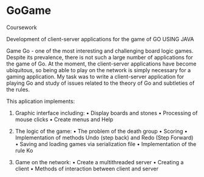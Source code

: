 # GoGame
Coursework

Development of client-server applications for the game of GO USING JAVA

Game Go - one of the most interesting and challenging board logic games. 
Despite its prevalence, there is not such a large number of applications for the game of Go.
At the moment, the client-server applications have become ubiquitous, 
so being able to play on the network is simply necessary for a gaming application.
My task was to write a client-server application for playing Go and study of issues 
related to the theory of Go and subtleties of the rules.

This aplication implements:
1) Graphic interface including:
• Display boards and stones
• Processing of mouse clicks
• Create menus and Help

2) The logic of the game:
• The problem of the death group
• Scoring
• Implementation of methods Undo (step back) and Redo (Step Forward)
• Saving and loading games via serialization file
• Implementation of the rule Ko

3) Game on the network:
• Create a multithreaded server
• Creating a client
• Methods of interaction between client and server
